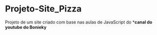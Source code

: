 # Projeto-Site_Pizza
 Projeto de um site criado com base nas aulas de JavaScript do ***canal do youtube do Bonieky**
